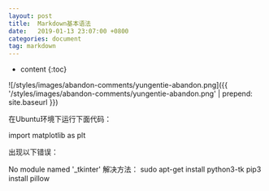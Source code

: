 ```yaml
---
layout: post
title:  Markdown基本语法
date:   2019-01-13 23:07:00 +0800
categories: document
tag: markdown
---
```


* content
{:toc}


![/styles/images/abandon-comments/yungentie-abandon.png]({{ '/styles/images/abandon-comments/yungentie-abandon.png' | prepend: site.baseurl  }})


在Ubuntu环境下运行下面代码：

import matplotlib as plt

出现以下错误：

No module named '_tkinter'
解决方法：
sudo apt-get install python3-tk
pip3 install pillow
